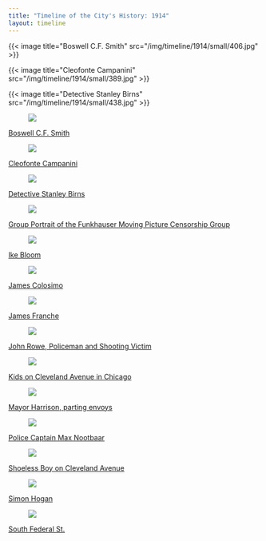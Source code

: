 ```yaml
---
title: "Timeline of the City's History: 1914"
layout: timeline
---
```


{{< image title="Boswell C.F. Smith" src="/img/timeline/1914/small/406.jpg" >}}

{{< image title="Cleofonte Campanini" src="/img/timeline/1914/small/389.jpg" >}}

{{< image title="Detective Stanley Birns" src="/img/timeline/1914/small/438.jpg" >}}
<div class="tile is-ancestor">
  <div class="tile is-parent">
    <article class="tile is-child box">
        <a href="/historical/timeline/1914/406" title="Boswell C.F. Smith">
            <figure class="image is-128x128">
                <img src="/img/timeline/1914/small/406.jpg">
            </figure>
            <div class="content">
                <p>Boswell C.F. Smith</p>
            </div>
        </a>
    </article>
  </div>
  <div class="tile is-parent">
    <article class="tile is-child box">
        <a href="/historical/timeline/1914/389" title="Cleofonte Campanini">
            <figure class="image is-128x128">
                <img src="/img/timeline/1914/small/389.jpg">
            </figure>
            <div class="content">
                <p>Cleofonte Campanini</p>
            </div>    
        </a>
    </article>
  </div>
  <div class="tile is-parent">
    <article class="tile is-child box">
        <a href="/historical/timeline/1914/438" title="Detective Stanley Birns">
            <figure class="image is-128x128">
                <img src="/img/timeline/1914/small/438.jpg">
            </figure>
            <div class="content">
                <p>Detective Stanley Birns</p>
            </div>  
        </a>  
    </article>
  </div>
</div>

<div class="tile is-ancestor">
  <div class="tile is-parent">
    <article class="tile is-child box">
        <a href="/historical/timeline/1914/157" title="Group Portrait of the Funkhauser Moving Picture Censorship Group">
            <figure class="image is-128x128">
                <img src="/img/timeline/1914/small/157.jpg">
            </figure>
            <div class="content">
                <p>Group Portrait of the Funkhauser Moving Picture Censorship Group</p>
            </div>
        </a>
    </article>
  </div>
  <div class="tile is-parent">
    <article class="tile is-child box">
        <a href="/historical/timeline/1914/421" title="Ike Bloom">
            <figure class="image is-128x128">
                <img src="/img/timeline/1914/small/421.jpg">
            </figure>
            <div class="content">
                <p>Ike Bloom</p>
            </div>    
        </a>
    </article>
  </div>
  <div class="tile is-parent">
    <article class="tile is-child box">
        <a href="/historical/timeline/1914/385" title="James Colosimo">
            <figure class="image is-128x128">
                <img src="/img/timeline/1914/small/385.jpg">
            </figure>
            <div class="content">
                <p>James Colosimo</p>
            </div>  
        </a>  
    </article>
  </div>
</div>

<div class="tile is-ancestor">
  <div class="tile is-parent">
    <article class="tile is-child box">
        <a href="/historical/timeline/1914/380" title="James Franche">
            <figure class="image is-128x128">
                <img src="/img/timeline/1914/small/380.jpg">
            </figure>
            <div class="content">
                <p>James Franche</p>
            </div>
        </a>
    </article>
  </div>
  <div class="tile is-parent">
    <article class="tile is-child box">
        <a href="/historical/timeline/1914/139" title="John Rowe, Policeman and Shooting Victim">
            <figure class="image is-128x128">
                <img src="/img/timeline/1914/small/139.jpg">
            </figure>
            <div class="content">
                <p>John Rowe, Policeman and Shooting Victim</p>
            </div>    
        </a>
    </article>
  </div>
  <div class="tile is-parent">
    <article class="tile is-child box">
        <a href="/historical/timeline/1914/91" title="Kids on Cleveland Avenue in Chicago">
            <figure class="image is-128x128">
                <img src="/img/timeline/1914/small/91.jpg">
            </figure>
            <div class="content">
                <p>Kids on Cleveland Avenue in Chicago</p>
            </div>  
        </a>  
    </article>
  </div>
</div>

<div class="tile is-ancestor">
  <div class="tile is-parent">
    <article class="tile is-child box">
        <a href="/historical/timeline/1914/411" title="Mayor Harrison, parting envoys">
            <figure class="image is-128x128">
                <img src="/img/timeline/1914/small/411.jpg">
            </figure>
            <div class="content">
                <p>Mayor Harrison, parting envoys</p>
            </div>
        </a>
    </article>
  </div>
  <div class="tile is-parent">
    <article class="tile is-child box">
        <a href="/historical/timeline/1914/409" title="Police Captain Max Nootbaar">
            <figure class="image is-128x128">
                <img src="/img/timeline/1914/small/409.jpg">
            </figure>
            <div class="content">
                <p>Police Captain Max Nootbaar</p>
            </div>    
        </a>
    </article>
  </div>
  <div class="tile is-parent">
    <article class="tile is-child box">
        <a href="/historical/timeline/1914/92" title="Shoeless Boy on Cleveland Avenue">
            <figure class="image is-128x128">
                <img src="/img/timeline/1914/small/92.jpg">
            </figure>
            <div class="content">
                <p>Shoeless Boy on Cleveland Avenue</p>
            </div>  
        </a>  
    </article>
  </div>
</div>

<div class="tile is-ancestor">
  <div class="tile is-parent">
    <article class="tile is-child box">
        <a href="/historical/timeline/1914/336" title="Simon Hogan">
            <figure class="image is-128x128">
                <img src="/img/timeline/1914/small/336.jpg">
            </figure>
            <div class="content">
                <p>Simon Hogan</p>
            </div>  
        </a>  
    </article>
  </div>
  <div class="tile is-parent">
    <article class="tile is-child box">
        <a href="/historical/timeline/1914/417" title="South Federal St.">
            <figure class="image is-128x128">
                <img src="/img/timeline/1914/small/417.jpg">
            </figure>
            <div class="content">
                <p>South Federal St.</p>
            </div>  
        </a>  
    </article>
  </div>
</div>